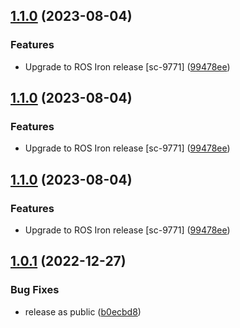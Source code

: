 ## [1.1.0](https://github.com/Greenroom-Robotics/canary/compare/v1.0.1...1.1.0-amd64) (2023-08-04)


### Features

* Upgrade to ROS Iron release [sc-9771] ([99478ee](https://github.com/Greenroom-Robotics/canary/commit/99478ee6fc04329b84dfccb5376e4bbae22efed7))

## [1.1.0](https://github.com/Greenroom-Robotics/canary/compare/v1.0.1...1.1.0-amd64) (2023-08-04)


### Features

* Upgrade to ROS Iron release [sc-9771] ([99478ee](https://github.com/Greenroom-Robotics/canary/commit/99478ee6fc04329b84dfccb5376e4bbae22efed7))

## [1.1.0](https://github.com/Greenroom-Robotics/canary/compare/v1.0.1...1.1.0-amd64) (2023-08-04)


### Features

* Upgrade to ROS Iron release [sc-9771] ([99478ee](https://github.com/Greenroom-Robotics/canary/commit/99478ee6fc04329b84dfccb5376e4bbae22efed7))

## [1.0.1](https://github.com/Greenroom-Robotics/canary/compare/v1.0.0...v1.0.1) (2022-12-27)


### Bug Fixes

* release as public ([b0ecbd8](https://github.com/Greenroom-Robotics/canary/commit/b0ecbd81e983c6f2a49417861844aa73f5d4a5f1))

